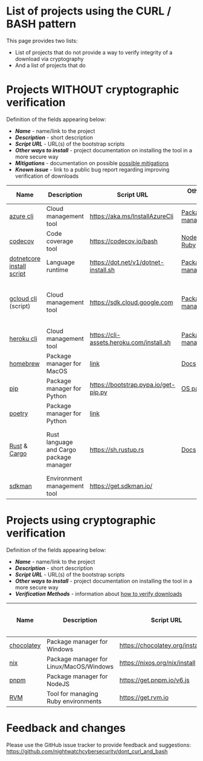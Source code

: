 # List of projects using the CURL / BASH pattern
This page provides two lists:
- List of projects that do not provide a way to verify integrity of a download via cryptography
- And a list of projects that do

# Projects WITHOUT cryptographic verification
Definition of the fields appearing below:
   * ***Name*** - name/link to the project
   * ***Description*** - short description
   * ***Script URL*** - URL(s) of the bootstrap scripts
   * ***Other ways to install*** - project documentation on installing the tool in a more secure way
   * ***Mitigations*** - documentation on possible [possible mitigations](METHODS.MD)
   * ***Known issue*** - link to a public bug report regarding improving verification of downloads

| Name | Description | Script URL | Other ways to install | Mitigations | Known issue? |
|------|-------------|-----------------------|--------------|--------------|---
| [azure cli](https://docs.microsoft.com/en-us/cli/azure/) | Cloud management tool | https://aka.ms/InstallAzureCli | [Package managers](https://docs.microsoft.com/en-us/cli/azure/install-azure-cli) | Use package managers |  |
| [codecov](https://about.codecov.io/) | Code coverage tool | https://codecov.io/bash | [Node](https://github.com/codecov/codecov-node), [Python](https://github.com/codecov/codecov-python) and [Ruby](https://github.com/codecov/codecov-ruby) | [Checksums](https://docs.codecov.io/docs/about-the-codecov-bash-uploader#validating-the-bash-script) | [Yes](https://about.codecov.io/blog/validating-the-bash-script-on-ci/)  |
| [dotnetcore install script](https://docs.microsoft.com/en-us/dotnet/core/tools/dotnet-install-script) | Language runtime | https://dot.net/v1/dotnet-install.sh | [Package managers](https://docs.microsoft.com/en-us/dotnet/core/install/) | Package managers |  |
| [gcloud cli](https://cloud.google.com/sdk/docs/downloads-interactive) (script) | Cloud management tool | https://sdk.cloud.google.com | [Package managers/binaries](https://cloud.google.com/sdk/docs/install#installation_instructions) | Use package managers or PGP-signed binaries |  |
| [heroku cli](https://devcenter.heroku.com/articles/heroku-cli#download-and-install) | Cloud management tool | https://cli-assets.heroku.com/install.sh | [Package managers](https://devcenter.heroku.com/articles/heroku-cli#download-and-install) | Use package managers |  |
| [homebrew](https://brew.sh/) | Package manager for MacOS | [link](https://raw.githubusercontent.com/Homebrew/install/HEAD/install.sh) | [Docs](https://docs.brew.sh/Installation) | Uses direct Github download | [Yes](https://wwws.nightwatchcybersecurity.com/2021/04/30/security-of-homebrew-bootstrap-process/)  |
| [pip](https://pip.pypa.io/en/stable/) | Package manager for Python | https://bootstrap.pypa.io/get-pip.py | [OS packages](https://pip.pypa.io/en/stable/installing/) | Use package managers | [Yes](https://github.com/pypa/get-pip/issues/41) |
| [poetry](https://python-poetry.org/docs/#installation) | Package manager for Python | [link](https://raw.githubusercontent.com/python-poetry/poetry/master/get-poetry.py) |  | Uses direct Github download |   |
| [Rust](https://www.rust-lang.org/) & [Cargo](https://doc.rust-lang.org/cargo/) | Rust language and Cargo package manager | https://sh.rustup.rs | [Docs](https://forge.rust-lang.org/infra/other-installation-methods.html) | Use package managers or standalone installers  | [Yes](https://github.com/rust-lang/rustup/issues/2029) |
| [sdkman](https://sdkman.io/install) | Environment management tool | https://get.sdkman.io/ | | |  |

# Projects using cryptographic verification
Definition of the fields appearing below:
   * ***Name*** - name/link to the project
   * ***Description*** - short description
   * ***Script URL*** - URL(s) of the bootstrap scripts
   * ***Other ways to install*** - project documentation on installing the tool in a more secure way
   * ***Verification Methods*** - information about [how to verify downloads](METHODS.MD)

| Name | Description | Script URL | Other ways to install | Verification Methods |
|------|-------------|-----------------------|--------------|--------------|
| [chocolatey](https://chocolatey.org/) | Package manager for Windows | https://chocolatey.org/install.ps1 | [Docs](https://docs.chocolatey.org/en-us/choco/setup#more-install-options) | [Authenticode](https://docs.chocolatey.org/en-us/information/security#chocolatey-binaries-and-the-chocolatey-package) |
| [nix](https://nixos.org/manual/nix/stable/) | Package manager for Linux/MacOS/Windows | https://nixos.org/nix/install | [Source](https://nixos.org/manual/nix/stable/#ch-installing-source) | [PGP signature](https://nixos.org/download.html#nix-verify-installation) |
| [pnpm](https://pnpm.io/) | Package manager for NodeJS | https://get.pnpm.io/v6.js | [Docs](https://pnpm.io/installation) | [PGP-signed checksum](https://github.com/pnpm/get#verifying-files) |
| [RVM](https://rvm.io/) | Tool for managing Ruby environments | https://get.rvm.io | [Docs](https://rvm.io/rvm/install) | [PGP signature](https://rvm.io/rvm/security) |

# Feedback and changes
Please use the GitHub issue tracker to provide feedback and suggestions:
https://github.com/nightwatchcybersecurity/dont_curl_and_bash
